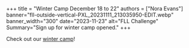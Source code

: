 +++
title = "Winter Camp December 18 to 22"
authors = ["Nora Evans"]
banner="fll-outside-vertical-PXL_20231111_213035950-EDIT.webp"
banner_width="300"
date="2023-11-23"
alt="FLL Challenge"
Summary="Sign up for winter camp opened."
+++

<div class="container">
    <div class="row">
        <div class="col">
            Check out our <a href="/camps/">winter camp</a>! 
        </div>
    </div>
</div>